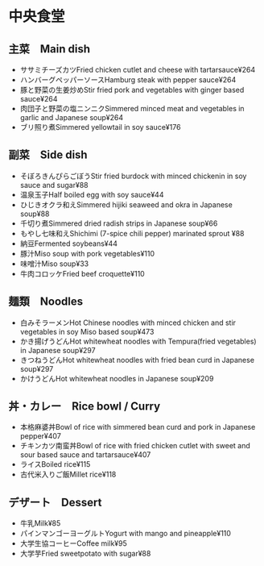 # 中央食堂

## 主菜　Main dish

- ササミチーズカツFried chicken cutlet and cheese with tartarsauce¥264
- ハンバーグペッパーソースHamburg steak with pepper sauce¥264
- 豚と野菜の生姜炒めStir fried pork and vegetables with ginger based sauce¥264
- 肉団子と野菜の塩ニンニクSimmered minced meat and vegetables in garlic and Japanese soup¥264
- ブリ照り煮Simmered yellowtail in soy sauce¥176

## 副菜　Side dish

- そぼろきんぴらごぼうStir fried burdock with minced chickenin in soy sauce and sugar¥88
- 温泉玉子Half boiled egg with soy sauce¥44
- ひじきオクラ和えSimmered hijiki seaweed and okra in Japanese soup¥88
- 千切り煮Simmered dried radish strips in Japanese soup¥66
- もやし七味和えShichimi (7-spice chili pepper) marinated sprout ¥88
- 納豆Fermented soybeans¥44
- 豚汁Miso soup with pork vegetables¥110
- 味噌汁Miso soup¥33
- 牛肉コロッケFried beef croquette¥110

## 麺類　Noodles

- 白みそラーメンHot Chinese noodles with minced chicken and stir vegetables in soy Miso based soup¥473
- かき揚げうどんHot whitewheat noodles with Tempura(fried vegetables) in Japanese soup¥297
- きつねうどんHot whitewheat noodles with fried bean curd in Japanese soup¥297
- かけうどんHot whitewheat noodles in Japanese soup¥209

## 丼・カレー　Rice bowl / Curry

- 本格麻婆丼Bowl of rice with simmered bean curd and pork in Japanese pepper¥407
- チキンカツ南蛮丼Bowl of rice with fried chicken cutlet with sweet and sour based sauce and tartarsauce¥407
- ライスBoiled rice¥115
- 古代米入りご飯Millet rice¥118

## デザート　Dessert

- 牛乳Milk¥85
- パインマンゴーヨーグルトYogurt with mango and pineapple¥110
- 大学生協コーヒーCoffee milk¥95
- 大学芋Fried sweetpotato with sugar¥88


